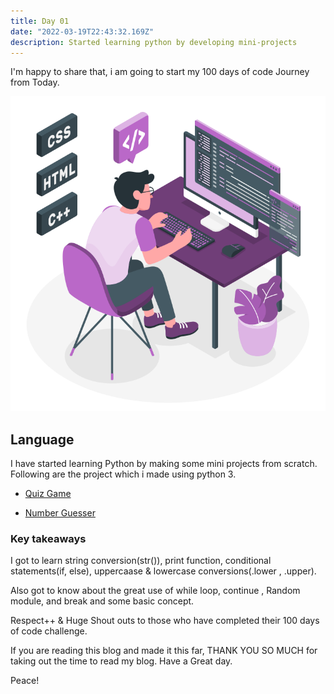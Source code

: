```yaml
---
title: Day 01
date: "2022-03-19T22:43:32.169Z"
description: Started learning python by developing mini-projects
---
```


I'm happy to share that, i am going to start my 100 days of code Journey from Today.

![coding](./webdev.png)

## Language

I have started learning Python by making some mini projects from scratch.
Following are the project which i made using python 3.

- [Quiz Game](https://github.com/jay-2000/lip.py/blob/main/quiz_game.py)

- [Number Guesser](https://github.com/jay-2000/lip.py/blob/main/number_guesser.py)

### Key takeaways

I got to learn string conversion(str()), print function, conditional statements(if, else), uppercaase & lowercase conversions(.lower , .upper).

Also got to know about the great use of while loop, continue , Random module, and break and some basic concept.




Respect++ & Huge Shout outs to those who have completed their 100 days of code challenge.

If you are reading this blog and made it this far, THANK YOU SO MUCH for taking out the time to read my blog. Have a Great day.

Peace!